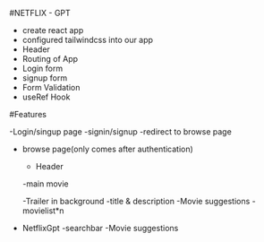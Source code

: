 #NETFLIX - GPT
- create react app
- configured tailwindcss into our app
- Header
- Routing of App
- Login form
- signup form
- Form Validation
- useRef Hook


#Features

-Login/singup page
  -signin/signup
  -redirect to browse page
  

- browse page(only comes after authentication)
  - Header

  -main movie

    -Trailer in background
    -title & description
    -Movie suggestions
      - movielist*n

- NetflixGpt
 -searchbar
 -Movie suggestions     